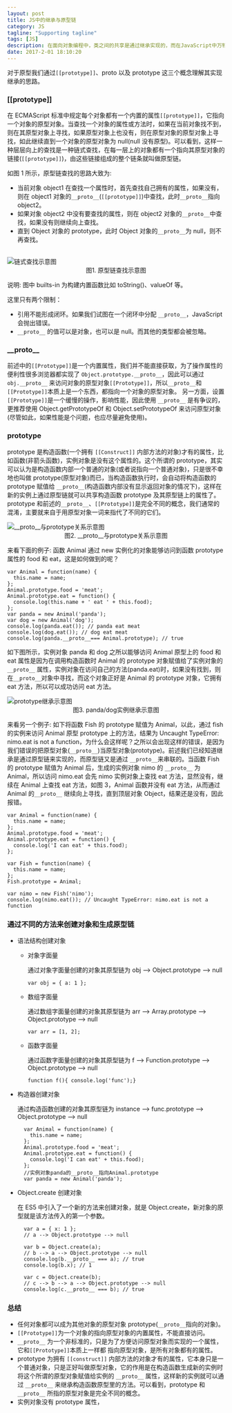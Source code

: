 ```yaml
---
layout: post
title: JS中的继承与原型链
category: JS
tagline: "Supporting tagline"
tags: [JS]
description: 在面向对象编程中，类之间的共享是通过继承实现的，而在JavaScript中万物皆对象，并没有类的概念(ES6中类仅仅是一个语法糖)，对象之间的共享是通过一个叫做原型的东西实现的。
date: 2017-2-01 18:10:20
---
```


对于原型我们通过`[[prototype]]`、proto 以及 prototype 这三个概念理解其实现继承的思路。

### **[[prototype]]**

在 ECMAScript 标准中规定每个对象都有一个内置的属性`[[prototype]]`，它指向一个对象的原型对象。当查找一个对象的属性或方法时，如果在当前对象找不到，则在其原型对象上寻找，如果原型对象上也没有，则在原型对象的原型对象上寻找，如此继续直到一个对象的原型对象为 null(null 没有原型)。可以看到，这样一种层层向上的查找是一种链式查找，在每一层上的对象都有一个指向其原型对象的链接(`[[prototype]]`)，由这些链接组成的整个链条就叫做原型链。

如图 1 所示，原型链查找的思路大致为:

- 当前对象 object1 在查找一个属性时，首先查找自己拥有的属性，如果没有，则在 object1 对象的`__proto__`(`[[prototype]]`)中查找，此时`__proto__`指向 object2。
- 如果对象 object2 中没有要查找的属性，则在 object2 对象的`__proto__`中查找，如果没有则继续向上查找。
- 直到 Object 对象的 prototype，此时 Object 对象的`__proto__`为 null，则不再查找。

<br />
<img style="display:block; margin: auto;" alt="链式查找示意图" src="http://blog-bed.oss-cn-beijing.aliyuncs.com/JS%E4%B8%AD%E7%9A%84%E7%BB%A7%E6%89%BF%E4%B8%8E%E5%8E%9F%E5%9E%8B%E9%93%BE/%E5%8E%9F%E5%9E%8B%E9%93%BE%E7%A4%BA%E6%84%8F%E5%9B%BE.png" />
<center>图1. 原型链查找示意图 </center>

说明: 图中 builts-in 为构建内置函数比如 toString()、valueOf 等。

这里只有两个限制：

- 引用不能形成闭环。如果我们试图在一个闭环中分配 `__proto__`，JavaScript 会抛出错误。
- `__proto__` 的值可以是对象，也可以是 null。而其他的类型都会被忽略。

### **\_\_proto\_\_**

前述中的`[[Prototype]]`是一个内置属性，我们并不能直接获取，为了操作属性的便利性很多浏览器都实现了 `Object.prototype.__proto__`，因此可以通过 `obj.__proto__` 来访问对象的原型对象`[[Prototype]]`，所以`__proto__`和`[[Prototype]]`本质上是一个东西，都指向一个对象的原型对象。
另一方面，设置`[[Prototype]]`是一个缓慢的操作，影响性能，因此使用 `__proto__` 是有争议的，更推荐使用 Object.getPrototypeOf 和 Object.setPrototypeOf 来访问原型对象(尽管如此，如果性能是个问题，也应尽量避免使用)。

### **prototype**

prototype 是构造函数(一个拥有 `[[Construct]]` 内部方法的对象)才有的属性，比如函数(非箭头函数)，实例对象是没有这个属性的。这个所谓的 prototype，其实可以认为是构造函数内部一个普通的对象(或者说指向一个普通对象)，只是很不幸地也叫做 prototype(原型对象)而已，当构造函数执行时，会自动将构造函数的 prototype 赋值给 `__proto__`(构造函数内部没有显示返回对象的情况下)，这样在新的实例上通过原型链就可以共享构造函数 prototype 及其原型链上的属性了。prototype 和前述的`__proto__`、`[[Prototype]]`是完全不同的概念，我们通常的混淆，主要就来自于用原型对象一词来指代了不同的它们。

<img style="display:block; margin: auto;" alt="__proto__与prototype关系示意图" src="http://blog-bed.oss-cn-beijing.aliyuncs.com/JS%E4%B8%AD%E7%9A%84%E7%BB%A7%E6%89%BF%E4%B8%8E%E5%8E%9F%E5%9E%8B%E9%93%BE/__proto__%E4%B8%8Eprototype%E5%85%B3%E7%B3%BB%E7%A4%BA%E6%84%8F%E5%9B%BE.png" />
<center>图2. __proto__与prototype关系示意图 </center>

来看下面的例子:
函数 Animal 通过 new 实例化的对象能够访问到函数 prototype 属性的 food 和 eat，这是如何做到的呢？

```code
var Animal = function(name) {
  this.name = name;
};
Animal.prototype.food = 'meat';
Animal.prototype.eat = function() {
  console.log(this.name + ' eat ' + this.food);
};
var panda = new Animal('panda');
var dog = new Animal('dog');
console.log(panda.eat()); // panda eat meat
console.log(dog.eat()); // dog eat meat
console.log(panda.__proto__=== Animal.prototype); // true
```

如下图所示，实例对象 panda 和 dog 之所以能够访问 Animal 原型上的 food 和 eat 属性是因为在调用构造函数时 Animal 的 prototype 对象赋值给了实例对象的 `__proto__` 属性，实例对象在访问自己的方法(panda.eat)时，如果没有找到，则在`__proto__`对象中寻找，而这个对象正好是 Animal 的 prototype 对象，它拥有 eat 方法，所以可以成功访问 eat 方法。

<img style="display:block; margin: auto;" alt="prototype继承示意图" src="http://blog-bed.oss-cn-beijing.aliyuncs.com/JS%E4%B8%AD%E7%9A%84%E7%BB%A7%E6%89%BF%E4%B8%8E%E5%8E%9F%E5%9E%8B%E9%93%BE/prototype%E7%BB%A7%E6%89%BF%E7%A4%BA%E6%84%8F%E5%9B%BE.png" />
<center>图3. panda/dog实例继承示意图 </center>

来看另一个例子:
如下将函数 Fish 的 prototype 赋值为 Animal，以此，通过 fish 的实例来访问 Animal 原型 prototype 上的方法，结果为 Uncaught TypeError: nimo.eat is not a function，为什么会这样呢？之所以会出现这样的错误，是因为我们错误的把原型对象(`__proto__`)当原型对象(prototype)。前述我们已经知道继承是通过原型链来实现的，而原型链又是通过 `__proto__`来串联的。当函数 Fish 的 prototype 赋值为 Animal 后，生成的实例对象 nimo 的 `__proto__` 为 Animal，所以访问 nimo.eat 会先 nimo 实例对象上查找 eat 方法，显然没有，继续在 Animal 上查找 eat 方法，如图 3，Animal 函数并没有 eat 方法，从而通过 Animal 的`__proto__` 继续向上寻找，直到顶层对象 Object，结果还是没有，因此报错。

```code
var Animal = function(name) {
  this.name = name;
};
Animal.prototype.food = 'meat';
Animal.prototype.eat = function() {
  console.log('I can eat' + this.food);
};

var Fish = function(name) {
  this.name = name;
};
Fish.prototype = Animal;

var nimo = new Fish('nimo');
console.log(nimo.eat()); // Uncaught TypeError: nimo.eat is not a function
```

### **通过不同的方法来创建对象和生成原型链**

- 语法结构创建对象

  - 对象字面量

    通过对象字面量创建的对象其原型链为 obj --> Object.prototype --> null

    ```
    var obj = { a: 1 };
    ```

  - 数组字面量

    通过数组字面量创建的对象其原型链为 arr --> Array.prototype --> Object.prototype --> null

    ```
    var arr = [1, 2];
    ```

  - 函数字面量

    通过函数字面量创建的对象其原型链为 f --> Function.prototype --> Object.prototype --> null

    ```code
    function f(){ console.log('func');}
    ```

- 构造器创建对象

  通过构造函数创建的对象其原型链为 instance --> func.prototype --> Object.prototype --> null

  ```code
    var Animal = function(name) {
      this.name = name;
    };
    Animal.prototype.food = 'meat';
    Animal.prototype.eat = function() {
      console.log('I can eat' + this.food);
    };
    //实例对象panda的__proto__指向Animal.prototype
    var panda = new Animal('panda');
  ```

- Object.create 创建对象

  在 ES5 中引入了一个新的方法来创建对象，就是 Object.create，新对象的原型就是该方法传入的第一个参数。

  ```
    var a = { x: 1 };
    // a --> Object.prototype --> null

    var b = Object.create(a);
    // b --> a --> Object.prototype --> null
    console.log(b.__proto__ === a); // true
    console.log(b.x); // 1

    var c = Object.create(b);
    // c --> b --> a --> Object.prototype --> null
    console.log(c.__proto__ === b); // true
  ```

### **总结**

- 任何对象都可以成为其他对象的原型对象 prototype(`__proto__`指向的对象)。
- `[[Prototype]]`为一个对象的指向原型对象的内置属性，不能直接访问。
- `__proto__` 为一个非标准的，只是为了方便访问原型对象而实现的一个属性，它和`[[Prototype]]`本质上一样都
  指向原型对象，是所有对象都有的属性。
- prototype 为拥有 `[[construct]]` 内部方法的对象才有的属性，它本身只是一个普通对象，只是正好叫做原型对象，它的作用是在构造函数生成新的实例时将这个所谓的原型对象赋值给实例的 `__proto__` 属性，这样新的实例就可以通过 `__proto__` 来继承构造函数原型里的方法。可以看到，prototype 和 `__proto__` 所指的原型对象是完全不同的概念。
- 实例对象没有 prototype 属性，
